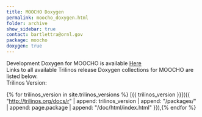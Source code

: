 ```yaml
---
title: MOOCHO Doxygen
permalink: moocho_doxygen.html
folder: archive
show_sidebar: true
contact: bartlettra@ornl.gov
package: moocho
doxygen: true
---
```


Development Doxygen for MOOCHO is available [Here](http://trilinos.org/docs/dev/packages/moocho/doc/html/index.html)  
Links to all available Trilinos release Doxygen collections for MOOCHO are listed below.  
Trilinos Version: 

{% for trilinos_version in site.trilinos_versions %}
[{{ trilinos_version }}]({{ "http://trilinos.org/docs/r" | append: trilinos_version | append: "/packages/" | append: page.package | append: "/doc/html/index.html" }}),{% endfor %}
